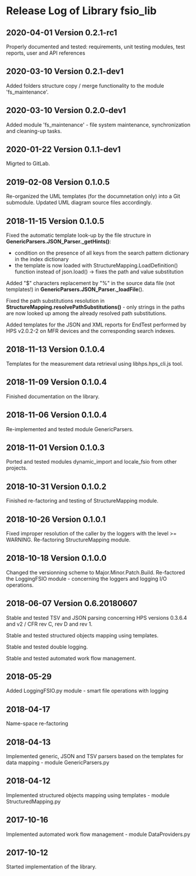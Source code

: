 # Release Log of Library fsio_lib

## 2020-04-01 Version 0.2.1-rc1

Properly documented and tested: requirements, unit testing modules, test reports, user and API references

## 2020-03-10 Version 0.2.1-dev1

Added folders structure copy / merge functionality to the module 'fs_maintenance'.

## 2020-03-10 Version 0.2.0-dev1

Added module 'fs_maintenance' - file system maintenance, synchronization and cleaning-up tasks.

## 2020-01-22 Version 0.1.1-dev1

Migrted to GitLab.

## 2019-02-08 Version 0.1.0.5

Re-organized the UML templates (for the documnetation only) into a Git submodule. Updated UML diagram source files accordingly.

## 2018-11-15 Version 0.1.0.5

Fixed the automatic template look-up by the file structure in **GenericParsers.JSON_Parser._getHints()**:

* condition on the presence of all keys from the search pattern dictionary in the index dictionary
* the template is now loaded with StructureMapping.LoadDefinition() function instead of json.load() -> fixes the path and value substitution

Added "$" characters replacement by "%" in the source data file (not templates!) in **GenericParsers.JSON_Parser._loadFile**().

Fixed the path substitutions resolution in **StructureMapping.resolvePathSubstitutions()** - only strings in the paths are now looked up among the already resolved path substitutions.

Added templates for the JSON and XML reports for EndTest performed by HPS v2.0.2-2 on MFR devices and the corresponding search indexes.

## 2018-11-13 Version 0.1.0.4

Templates for the measurement data retrieval using libhps.hps_cli.js tool.

## 2018-11-09 Version 0.1.0.4

Finished documentation on the library.

## 2018-11-06 Version 0.1.0.4

Re-implemented and tested module GenericParsers.

## 2018-11-01 Version 0.1.0.3

Ported and tested modules dynamic_import and locale_fsio from other projects.

## 2018-10-31 Version 0.1.0.2

Finished re-factoring and testing of StructureMapping module.

## 2018-10-26 Version 0.1.0.1

Fixed improper resolution of the caller by the loggers with the level >= WARNING. Re-factoring StructureMapping module.

## 2018-10-18 Version 0.1.0.0

Changed the versionning scheme to Major.Minor.Patch.Build. Re-factored the LoggingFSIO module - concerning the loggers and logging I/O operations.

## 2018-06-07 Version 0.6.20180607

Stable and tested TSV and JSON parsing concerning HPS versions 0.3.6.4 and v2 / CFR rev C, rev D and rev 1.

Stable and tested structured objects mapping using templates.

Stable and tested double logging.

Stable and tested automated work flow management.

## 2018-05-29

Added LoggingFSIO.py module - smart file operations with logging

## 2018-04-17

Name-space re-factoring

## 2018-04-13

Implemented generic, JSON and TSV parsers based on the templates for data mapping - module GenericParsers.py

## 2018-04-12

Implemented structured objects mapping using templates - module StructuredMapping.py

## 2017-10-16

Implemented automated work flow management - module DataProviders.py

## 2017-10-12

Started implementation of the library.
